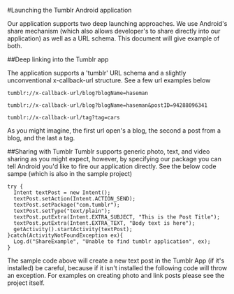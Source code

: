 #Launching the Tumblr Android application

Our application supports two deep launching approaches.  We use Android's share mechanism (which also allows developer's to share directly into our application) as well as a URL schema.  This document will give example of both.

##Deep linking into the Tumblr app

The application supports a 'tumblr' URL schema and a slightly unconventional x-callback-url structure.  See a few url examples below

```
tumblr://x-callback-url/blog?blogName=haseman

tumblr://x-callback-url/blog?blogName=haseman&postID=94288096341

tumblr://x-callback-url/tag?tag=cars
```
As you might imagine, the first url open's a blog, the second a post from a blog, and the last a tag.

##Sharing with Tumblr
Tumblr supports generic photo, text, and video sharing as you might expect, however, by specifying our package you can tell Android you'd like to fire our application directly.  See the below code sampe (which is also in the sample project)

```
try {
  Intent textPost = new Intent();
  textPost.setAction(Intent.ACTION_SEND);
  textPost.setPackage("com.tumblr");
  textPost.setType("text/plain");
  textPost.putExtra(Intent.EXTRA_SUBJECT, "This is the Post Title");
  textPost.putExtra(Intent.EXTRA_TEXT, "Body text is here");
  getActivity().startActivity(textPost);
}catch(ActivityNotFoundException ex){
  Log.d("ShareExample", "Unable to find tumblr application", ex);
}
```
The sample code above will create a new text post in the Tumblr App (if it's installed) be careful, because if it isn't installed the following code will throw an exception.  For examples on creating photo and link posts please see the project itself.
